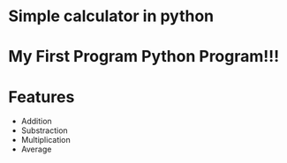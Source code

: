 # Simple calculator in python

# My First Program Python Program!!!

# Features

- Addition
- Substraction
- Multiplication
- Average
